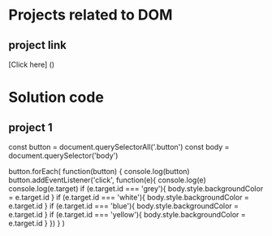 # Projects related to DOM

## project link
[Click here] ()

# Solution code


## project 1

const button = document.querySelectorAll('.button')
const body = document.querySelector('body')


button.forEach( function(button) {
  console.log(button)
  button.addEventListener('click', function(e){
    console.log(e)
    console.log(e.target)
    if (e.target.id === 'grey'){
      body.style.backgroundColor = e.target.id
    }
    if (e.target.id === 'white'){
      body.style.backgroundColor = e.target.id
    }
    if (e.target.id === 'blue'){
      body.style.backgroundColor = e.target.id
    }
    if (e.target.id === 'yellow'){
      body.style.backgroundColor = e.target.id
    }
  })
} )